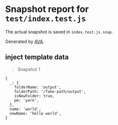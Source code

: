 # Snapshot report for `test/index.test.js`

The actual snapshot is saved in `index.test.js.snap`.

Generated by [AVA](https://ava.li).

## inject template data

> Snapshot 1

    {
      _: {
        folderName: 'output',
        folderPath: '/fake-path/output',
        isNewFolder: true,
        pm: 'yarn',
      },
      name: 'world',
      newName: 'hello world',
    }
